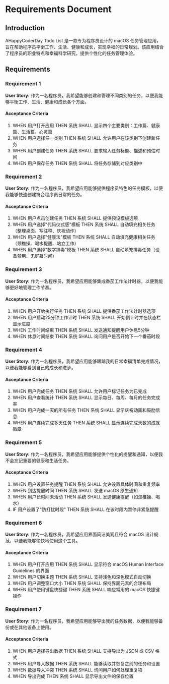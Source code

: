 # Requirements Document

## Introduction

AHappyCoderDay Todo List 是一款专为程序员设计的 macOS 任务管理应用，旨在帮助程序员平衡工作、生活、健康和成长，实现幸福的日常规划。该应用结合了程序员的职业特点和幸福科学研究，提供个性化的任务管理体验。

## Requirements

### Requirement 1

**User Story:** 作为一名程序员，我希望能够创建和管理不同类别的任务，以便我能够平衡工作、生活、健康和成长各个方面。

#### Acceptance Criteria

1. WHEN 用户打开应用 THEN 系统 SHALL 显示四个主要类别：工作篇、健康篇、生活篇、心灵篇
2. WHEN 用户选择任一类别 THEN 系统 SHALL 允许用户在该类别下创建新任务
3. WHEN 用户创建任务 THEN 系统 SHALL 要求输入任务标题、描述和预估时间
4. WHEN 用户保存任务 THEN 系统 SHALL 将任务存储到对应类别中

### Requirement 2

**User Story:** 作为一名程序员，我希望应用能够提供程序员特色的任务模板，以便我能够快速创建符合程序员日常的任务。

#### Acceptance Criteria

1. WHEN 用户点击创建任务 THEN 系统 SHALL 提供预设模板选项
2. WHEN 用户选择"代码仪式感"模板 THEN 系统 SHALL 自动填充相关任务（整理桌面、写注释、庆祝动作）
3. WHEN 用户选择"健康法"模板 THEN 系统 SHALL 自动填充健康相关任务（颈椎操、喝水提醒、站立工作）
4. WHEN 用户选择"数字排毒"模板 THEN 系统 SHALL 自动填充排毒任务（设备禁用、无屏幕时间）

### Requirement 3

**User Story:** 作为一名程序员，我希望应用能够集成番茄工作法计时器，以便我能够更好地管理工作节奏。

#### Acceptance Criteria

1. WHEN 用户开始执行任务 THEN 系统 SHALL 提供番茄工作法计时器选项
2. WHEN 用户启动25分钟工作计时 THEN 系统 SHALL 开始倒计时并在状态栏显示进度
3. WHEN 工作时间结束 THEN 系统 SHALL 发送通知提醒用户休息5分钟
4. WHEN 休息时间结束 THEN 系统 SHALL 询问用户是否开始下一个番茄时段

### Requirement 4

**User Story:** 作为一名程序员，我希望应用能够跟踪我的日常幸福清单完成情况，以便我能够看到自己的成长和进步。

#### Acceptance Criteria

1. WHEN 用户完成任务 THEN 系统 SHALL 允许用户标记任务为已完成
2. WHEN 用户查看统计 THEN 系统 SHALL 显示每日、每周、每月的任务完成率
3. WHEN 用户完成一天的所有任务 THEN 系统 SHALL 显示庆祝动画和鼓励信息
4. WHEN 用户连续完成多天任务 THEN 系统 SHALL 显示连续完成天数的成就徽章

### Requirement 5

**User Story:** 作为一名程序员，我希望应用能够提供个性化的提醒和通知，以便我不会忘记重要的健康和生活任务。

#### Acceptance Criteria

1. WHEN 用户设置任务提醒 THEN 系统 SHALL 允许设置具体时间和重复频率
2. WHEN 到达提醒时间 THEN 系统 SHALL 发送 macOS 原生通知
3. WHEN 用户长时间未活动 THEN 系统 SHALL 发送健康提醒（如颈椎操、喝水）
4. IF 用户设置了"防打扰时段" THEN 系统 SHALL 在该时段内暂停非紧急提醒

### Requirement 6

**User Story:** 作为一名程序员，我希望应用界面简洁美观且符合 macOS 设计规范，以便我能够愉快地使用这个工具。

#### Acceptance Criteria

1. WHEN 用户打开应用 THEN 系统 SHALL 显示符合 macOS Human Interface Guidelines 的界面
2. WHEN 用户切换主题 THEN 系统 SHALL 支持浅色和深色模式自动切换
3. WHEN 用户调整窗口大小 THEN 系统 SHALL 保持界面元素的合理布局
4. WHEN 用户使用键盘快捷键 THEN 系统 SHALL 响应常用的 macOS 快捷键操作

### Requirement 7

**User Story:** 作为一名程序员，我希望应用能够导出我的任务数据，以便我能够备份或在其他设备上使用。

#### Acceptance Criteria

1. WHEN 用户选择导出数据 THEN 系统 SHALL 支持导出为 JSON 或 CSV 格式
2. WHEN 用户导入数据 THEN 系统 SHALL 能够读取并恢复之前的任务和设置
3. WHEN 数据导入冲突 THEN 系统 SHALL 询问用户如何处理重复项
4. WHEN 导出完成 THEN 系统 SHALL 显示导出文件的保存位置
